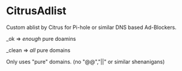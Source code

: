 # CitrusAdlist

Custom ablist by Citrus for Pi-hole or similar DNS based Ad-Blockers.

_ok => *enough* pure doamins

_clean => *all* pure domains

Only uses "pure" domains.
(no "@@","||" or similar shenanigans)

